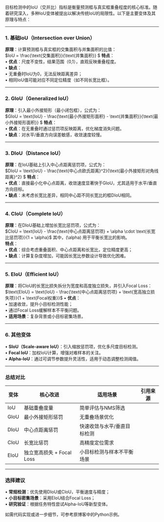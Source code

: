 目标检测中的IoU（交并比）指标是衡量预测框与真实框重叠程度的核心标准。随着研究深入，多种IoU变体被提出以解决传统IoU的局限性。以下是主要变体及其原理与特点：

---

### **1. 基础IoU（Intersection over Union）**  
**原理**：计算预测框与真实框的交集面积与并集面积的比值：  
$IoU = \frac{\text{交集面积}}{\text{并集面积}} $
**特点**：  
• **优点**：尺度不变性，结果范围（0,1），直观反映重叠程度。  
• **缺点**：  
  • 无重叠时IoU为0，无法反映距离差异；  
  • 相同IoU值可能对应不同定位精度（如不同长宽比框）。

---

### **2. GIoU（Generalized IoU）**  
**原理**：引入最小外接矩形（最小闭包框），公式为：  
$GIoU = \text{IoU} - \frac{\text{最小外接矩形面积} - \text{并集面积}}{\text{最小外接矩形面积}} $
**特点**：  
• **优点**：在无重叠时通过惩罚项反映距离，优化梯度消失问题。  
• **缺点**：对水平/垂直方向误差敏感，收敛速度较慢。

---

### **3. DIoU（Distance IoU）**  
**原理**：在IoU基础上引入中心点距离惩罚项，公式为：  
$DIoU = \text{IoU} - \frac{\text{中心点欧氏距离}^2}{\text{最小外接矩形对角线距离}^2} $
**特点**：  
• **优点**：直接最小化中心点距离，收敛速度显著快于GIoU，尤其适用于水平/垂直方向目标。  
• **缺点**：未考虑长宽比差异，相同中心距不同长宽比的框DIoU相同。

---

### **4. CIoU（Complete IoU）**  
**原理**：在DIoU基础上增加长宽比惩罚项，公式为：  
$CIoU = \text{IoU} - \frac{\text{中心点距离惩罚项} + \alpha \cdot \text{长宽比惩罚项}}{1 + \alpha}$
其中，\(\alpha\) 用于平衡长宽比的影响。  
**特点**：  
• **优点**：综合考虑重叠面积、中心点距离和长宽比，定位精度更高；  
• **缺点**：计算复杂度增加，可能因长宽比参数设计导致优化困难。

---

### **5. EIoU（Efficient IoU）**  
**原理**：将CIoU的长宽比损失拆分为宽度和高度独立损失，并引入Focal Loss：  
$\text{EIoU} = \text{IoU} - \frac{\text{中心点距离惩罚项} + \text{宽高独立损失项}}{1 + \text{Focal权重}}$ 
• **优点**：  
  • 加速收敛，提升小目标检测性能；  
  • 通过Focal Loss缓解样本不平衡问题。  
• **适用场景**：复杂背景或小目标密集场景。

---

### **6. 其他变体**  
• **SIoU（Scale-aware IoU）**：引入缩放惩罚项，优化多尺度目标检测。  
• **Focal IoU**：加权IoU计算，增强对难样本的关注。  
• **Alpha-IoU**：通过可调节参数提升灵活性，适用于动态调整检测阈值。

---

### **总结对比**
| **变体** | **核心改进**              | **适用场景**                | **引用来源** |
| -------- | ------------------------- | --------------------------- | ------------ |
| IoU      | 基础重叠度量              | 简单评估与NMS筛选           |              |
| GIoU     | 最小外接矩形惩罚          | 无重叠场景优化              |              |
| DIoU     | 中心点距离惩罚            | 快速收敛与水平/垂直目标检测 |              |
| CIoU     | 长宽比惩罚                | 高精度定位需求              |              |
| EIoU     | 独立宽高损失 + Focal Loss | 小目标检测与样本不平衡场景  |              |

---

### **选择建议**  
• **常规检测**：优先使用DIoU或CIoU，平衡速度与精度；  
• **小目标密集场景**：采用EIoU结合Focal Loss；  
• **研究验证**：根据任务特性尝试Alpha-IoU等新型变体。  

如需代码实现或进一步细节，可参考原博客中的Python示例。